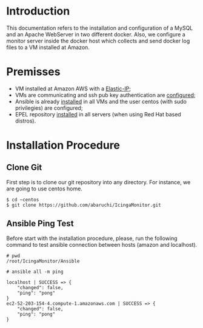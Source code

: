 # Introduction
This documentation refers to the installation and configuration of a MySQL and an 
Apache WebServer in two different docker. Also, we configure a monitor server inside
the docker host which collects and send docker log files to a VM installed at Amazon.


# Premisses
* VM installed at Amazon AWS with a [Elastic-IP](http://docs.aws.amazon.com/AmazonVPC/latest/GettingStartedGuide/getting-started-assign-eip.html);
* VMs are communicating and ssh pub key authentication are [configured](https://macnugget.org/projects/publickeys/);
* Ansible is already [installed](http://docs.ansible.com/ansible/intro_installation.html) in all VMs and the user centos (with sudo privilegies) are
configured;
* EPEL repository [installed](https://support.rackspace.com/how-to/install-epel-and-additional-repositories-on-centos-and-red-hat/) 
in all servers (when using Red Hat based distros).

# Installation Procedure

## Clone Git
First step is to clone our git repository into any directory. For instance, we 
are going to use centos home.

```
$ cd ~centos
$ git clone https://github.com/abaruchi/IcingaMonitor.git
```

## Ansible Ping Test
Before start with the installation procedure, please, run the following command to 
test ansible connection between hosts (amazon and localhost).

```
# pwd
/root/IcingaMonitor/Ansible

# ansible all -m ping

localhost | SUCCESS => {
    "changed": false,
    "ping": "pong"
}
ec2-52-203-154-4.compute-1.amazonaws.com | SUCCESS => {
    "changed": false,
    "ping": "pong"
}
```

